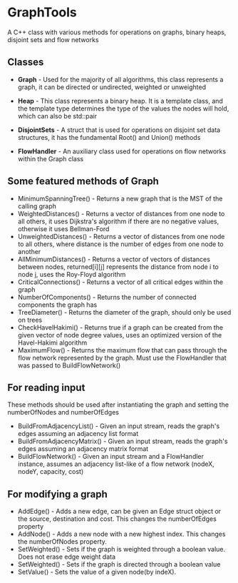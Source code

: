 # GraphTools
A C++ class with various methods for operations on graphs, binary heaps, disjoint sets and flow networks


## Classes

- **Graph** -
Used for the majority of all algorithms, this class represents a graph, it can be directed or undirected, weighted or unweighted

- **Heap** -
This class represents a binary heap. It is a template class, and the template type determines the type of the values the nodes will hold, which can also be std::pair

- **DisjointSets** -
A struct that is used for operations on disjoint set data structures, it has the fundamental Root() and Union() methods

- **FlowHandler** - 
An auxiliary class used for operations on flow networks within the Graph class


## Some featured methods of Graph

- MinimumSpanningTree() - Returns a new graph that is the MST of the calling graph
- WeightedDistances() - Returns a vector of distances from one node to all others, it uses Dijkstra's algorithm if there are no negative values, otherwise it uses Bellman-Ford
- UnweightedDistances() - Returns a vector of distances from one node to all others, where distance is the number of edges from one node to another
- AllMinimumDistances() - Returns a vector of vectors of distances between nodes, returned[i][j] represents the distance from node i to node j, uses the Roy-Floyd algorithm
- CriticalConnections() - Returns a vector of all critical edges within the graph
- NumberOfComponents() - Returns the number of connected components the graph has
- TreeDiameter() - Returns the diameter of the graph, should only be used on trees
- CheckHavelHakimi() - Returns true if a graph can be created from the given vector of node degree values, uses an optimized version of the Havel-Hakimi algorithm
- MaximumFlow() - Returns the maximum flow that can pass through the flow network represented by the graph. Must use the FlowHandler that was passed to BuildFlowNetwork()

## For reading input
These methods should be used after instantiating the graph and setting the numberOfNodes and numberOfEdges

- BuildFromAdjacencyList() - Given an input stream, reads the graph's edges assuming an adjacency list format
- BuildFromAdjacencyMatrix() - Given an input stream, reads the graph's edges assuming an adjacency matrix format
- BuildFlowNetwork() - Given an input stream and a FlowHandler instance, assumes an adjacency list-like of a flow network (nodeX, nodeY, capacity, cost)

## For modifying a graph

- AddEdge() - Adds a new edge, can be given an Edge struct object or the source, destination and cost. This changes the numberOfEdges property
- AddNode() - Adds a new node with a new highest index. This changes the numberOfNodes property.
- SetWeighted() - Sets if the graph is weighted through a boolean value. Does not erase edge weight data
- SetWeighted() - Sets if the graph is directed through a boolean value
- SetValue() - Sets the value of a given node(by indeX).
